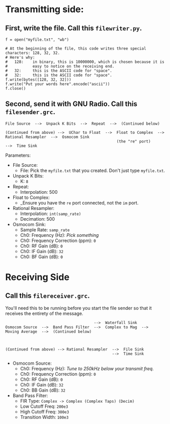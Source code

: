 # Transmitting side:

## First, write the file. Call this `filewriter.py`.

```python3
f = open("myfile.txt", "wb")

# At the beginning of the file, this code writes three special characters: 128, 32, 32.
# Here's why:
#   128:    in binary, this is 10000000, which is chosen because it is
#           easy to notice on the receiving end.
#   32:     this is the ASCII code for "space".
#   32:     this is the ASCII code for "space".
f.write(bytes([128, 32, 32]))
f.write("Put your words here".encode("ascii"))
f.close()
```

## Second, send it with GNU Radio. Call this `filesender.grc`.

```
File Source  -->  Unpack K Bits  -->  Repeat  -->  (Continued below)

(Continued from above) -->  UChar to Float  -->  Float to Complex  -->  Rational Resampler  -->  Osmocom Sink
                                                 (the "re" port)                            -->  Time Sink

```

Parameters:

- File Source:
  - File: Pick the `myfile.txt` that you created. Don't just type `myfile.txt`.
- Unpack K Bits:
  - K: `8`
- Repeat:
  - Interpolation: 500
- Float to Complex:
  - _Ensure you have the `re` port connected, not the `im` port.
- Rational Resampler:
  - Interpolation: `int(samp_rate)`
  - Decimation: 500
- Osmocom Sink:
  - Sample Rate: `samp_rate`
  - Ch0: Frequency (Hz): _Pick something_
  - Ch0: Frequency Correction (ppm): `0`
  - Ch0: RF Gain (dB): `0`
  - Ch0: IF Gain (dB): `32`
  - Ch0: BF Gain (dB): `0`


# Receiving Side

## Call this `filereceiver.grc`.

You'll need this to be running before you start the file sender so that it receives the entirety of the message.

```
                                       -->  Waterfall Sink
Osmocom Source  -->  Band Pass Filter  -->  Complex to Mag  -->  Moving Average  -->  (Continued below)

                      
                      
(Continued from above) --> Rational Resampler  -->  File Sink
                                               -->  Time Sink
```


- Osmocom Source:
  - Ch0: Frequency (Hz): _Tune to 250kHz below your transmit freq._
  - Ch0: Frequency Correction (ppm): `0`
  - Ch0: RF Gain (dB): `0`
  - Ch0: IF Gain (dB): `32`
  - Ch0: BB Gain (dB): `32`
- Band Pass Filter:
  - FIR Type: `Complex -> Complex (Complex Taps) (Decim)`
  - Low Cutoff Freq: `200e3`
  - High Cutoff Freq: `300e3`
  - Transition Width: `100e3`
